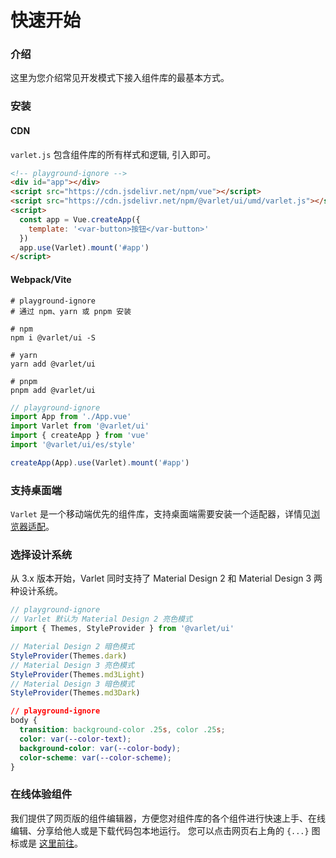 # 快速开始

### 介绍

这里为您介绍常见开发模式下接入组件库的最基本方式。

### 安装

#### CDN

`varlet.js` 包含组件库的所有样式和逻辑, 引入即可。

```html
<!-- playground-ignore -->
<div id="app"></div>
<script src="https://cdn.jsdelivr.net/npm/vue"></script>
<script src="https://cdn.jsdelivr.net/npm/@varlet/ui/umd/varlet.js"></script>
<script>
  const app = Vue.createApp({
    template: '<var-button>按钮</var-button>'
  })
  app.use(Varlet).mount('#app')
</script>
```

#### Webpack/Vite

```shell
# playground-ignore
# 通过 npm、yarn 或 pnpm 安装

# npm
npm i @varlet/ui -S

# yarn
yarn add @varlet/ui

# pnpm
pnpm add @varlet/ui
```

```js
// playground-ignore
import App from './App.vue'
import Varlet from '@varlet/ui'
import { createApp } from 'vue'
import '@varlet/ui/es/style'

createApp(App).use(Varlet).mount('#app')
```

### 支持桌面端

`Varlet` 是一个移动端优先的组件库，支持桌面端需要安装一个适配器，详情见[浏览器适配](#/zh-CN/browserAdaptation)。

### 选择设计系统

从 3.x 版本开始，Varlet 同时支持了 Material Design 2 和 Material Design 3 两种设计系统。

```js
// playground-ignore
// Varlet 默认为 Material Design 2 亮色模式
import { Themes, StyleProvider } from '@varlet/ui'

// Material Design 2 暗色模式
StyleProvider(Themes.dark)
// Material Design 3 亮色模式
StyleProvider(Themes.md3Light)
// Material Design 3 暗色模式
StyleProvider(Themes.md3Dark)
```

```css
// playground-ignore
body {
  transition: background-color .25s, color .25s;
  color: var(--color-text);
  background-color: var(--color-body);
  color-scheme: var(--color-scheme);
}
```

### 在线体验组件

我们提供了网页版的组件编辑器，方便您对组件库的各个组件进行快速上手、在线编辑、分享给他人或是下载代码包本地运行。
您可以点击网页右上角的 `{...}` 图标或是 [这里前往](https://varletjs.org/playground)。